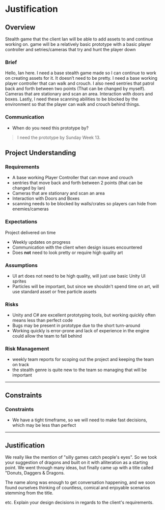 # Justification

## Overview
Stealth game that the client Ian will be able to add assets to and continue working on. game will be a relatively basic prototype with a basic player controller and setries/cameras that try and hunt the player down
### Brief
Hello, Ian here. I need a base stealth game made so I can continue to work on creating assets for it. It doesn’t need to be pretty. I need a base working player controller that can walk and crouch.
I also need sentries that patrol back and forth between two points (That can be changed by myself). Cameras that are stationary and scan an area. 
Interaction with doors and boxes. Lastly, I need these scanning abilities to be blocked by the environment so that the player can walk and crouch behind things.

### Communication
* When do you need this prototype by?
> I need the prototype by Sunday Week 13.

## Project Understanding


### Requirements
* A base working Player Controller that can move and crouch
 * sentries that move back and forth between 2 points (that can be changed by Ian)
 * Cameras that are stationary and scan an area
 * Interaction with Doors and Boxes
 * scanning needs to be blocked by walls/crates so players can hide from enemies/cameras

### Expectations
Project delivered on time
 * Weekly updates on progress
 * Communication with the client when design issues encountered
 * Does **not** need to look pretty or require high quality art
     
### Assumptions
[//]: # (What are you assuming based on client responses)
* UI art does not need to be high quality, will just use basic Unity UI sprites
* Particles will be important, but since we shouldn't spend time on art, will use standard asset or free particle assets

### Risks
* Unity and C# are excellent prototyping tools, but working quickly often means less than perfect code
* Bugs may be present in prototype due to the short turn-around
* Working quickly is error-prone and lack of experience in the engine could allow the team to fall behind
  

### Risk Management
* weekly team reports for scoping out the project and keeping the team on track
* the stealth genre is quite new to the team so managing that will be important

---

## Constraints

### Constraints
[//]: # (What are the constraints of this project)
* We have a tight timeframe, so we will need to make fast decisions, which may be less than perfect

---

## Justification
We really like the mention of "silly games catch people's eyes". So we took your suggestion of dragons and built on it with alliteration as a starting point. We went through many ideas, but finally came up with a title called "Donuts, Daggers & Dragons.

The name along was enough to get conversation happening, and we soon found ourselves thinking of countless, comical and enjoyable scenarios stemming from the title.

etc. Explain your design decisions in regards to the client's requirements.

